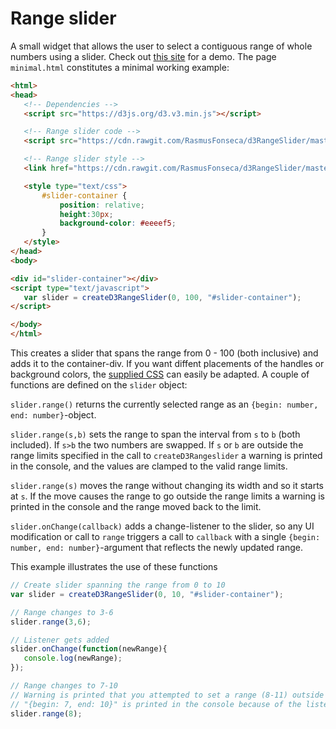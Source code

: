 # Range slider

A small widget that allows the user to select a contiguous range of whole numbers 
using a slider. Check out [this site](https://rasmusfonseca.github.io/d3RangeSlider/) for a demo. The page 
`minimal.html` constitutes a minimal working example:
 ```html
<html>
<head>
    <!-- Dependencies -->
    <script src="https://d3js.org/d3.v3.min.js"></script>

    <!-- Range slider code -->
    <script src="https://cdn.rawgit.com/RasmusFonseca/d3RangeSlider/master/d3RangeSlider.js"></script>

    <!-- Range slider style -->
    <link href="https://cdn.rawgit.com/RasmusFonseca/d3RangeSlider/master/d3RangeSlider.css" rel="stylesheet">

    <style type="text/css">
        #slider-container {
            position: relative;
            height:30px;
            background-color: #eeeef5;
        }
    </style>
</head>
<body>

<div id="slider-container"></div>
<script type="text/javascript">
    var slider = createD3RangeSlider(0, 100, "#slider-container");
</script>

</body>
</html>
```

This creates a slider that spans the range from 0 - 100 (both inclusive) and adds it to the container-div. If you 
want diffent placements of the handles or background colors, the 
[supplied CSS](https://github.com/RasmusFonseca/d3RangeSlider/blob/master/d3RangeSlider.css) can easily be adapted. A 
couple of functions are defined on the `slider` object:

`slider.range()` returns the currently selected range as an `{begin: number, end: number}`-object. 

`slider.range(s,b)` sets the range to span the interval from `s` to `b` (both included). If `s>b` the two numbers 
are swapped. If `s` or `b` are outside the range limits specified in the call to `createD3Rangeslider` a warning is 
printed in the console, and the values are clamped to the valid range limits.

`slider.range(s)` moves the range without changing its width and so it starts at `s`. If the move causes the range to
 go outside the range limits a warning is printed in the console and the range moved back to the limit.

`slider.onChange(callback)` adds a change-listener to the slider, so any UI modification or call to `range` triggers 
a call to `callback` with a single `{begin: number, end: number}`-argument that reflects the newly updated range.

This example illustrates the use of these functions
```javascript
// Create slider spanning the range from 0 to 10
var slider = createD3RangeSlider(0, 10, "#slider-container");

// Range changes to 3-6
slider.range(3,6); 

// Listener gets added
slider.onChange(function(newRange){
   console.log(newRange);
});

// Range changes to 7-10
// Warning is printed that you attempted to set a range (8-11) outside the limits (0-10)
// "{begin: 7, end: 10}" is printed in the console because of the listener
slider.range(8);
```

